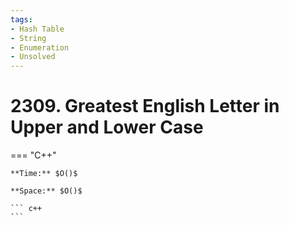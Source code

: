 ```yaml
---
tags:
- Hash Table
- String
- Enumeration
- Unsolved
---
```



# 2309. Greatest English Letter in Upper and Lower Case

=== "C++"

    **Time:** $O()$

    **Space:** $O()$

    ``` c++
    ```